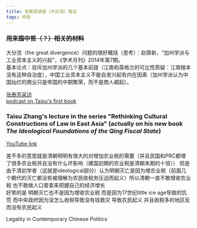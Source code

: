 ```yaml
---
title: 张泰苏讲座（大分流）笔记
tags: 中哲
---
```


### ~~用来囤中哲（？）相关的材料~~ 

<!--more-->

大分流（the great divergence）问题的很好概括（思考）：赵鼎新，“加州学派与工业资本主义的兴起”，《学术月刊》2014年第7期。  
基本论点：驳斥加州学派的几个基本前提（江南和英格兰的可比性质疑：江南根本没有这种自治度），中国工业资本主义不能自发兴起有内在因素（加州学派认为中国灿烂的商业只是帝国的中期繁荣，而不是商人崛起）。  

[张泰苏采访](https://www.chineseinla.com/f/page_viewtopic/t_1746402.html)  
[podcast on Taisu's first book](https://newbooksnetwork.com/taisu-zhang-the-laws-and-economics-of-confucianism-kinship-property-in-preindustrial-china-and-england-cambridge-up-2017)

### Taisu Zhang's lecture in the series "Rethinking Cultural Constructions of Law in East Asia" (actually on his new book *The Ideological Foundations of the Qing Fiscal State*)
[YouTube link](https://www.youtube.com/watch?v=fjs46g1IDN8&t=6898s)  

差不多的意思就是清朝明明有很大的对增加农业税的需要（并且民国和PRC都增了很多农业税并且没有什么坏影响（建国初期的农业税是清朝末期的十倍）） 但是由于清初学者（这就是ideological部分）认为明朝灭亡是因为增农业税（前面几个朝代的灭亡都没有被理解为农民收税务压迫而起义）所以清朝一直不敢增收农业税 也不敢做人口普查来把握自己的经济增长  
好笑的是 明朝灭亡也不是因为增收农业税 而是因为17世纪little ice age导致的饥荒 而中央政府因为没怎么收税导致没有钱救灾 导致农民起义 并且收税多的地区反而没有农民起义  

Legality in Contemporary Chinese Politics

